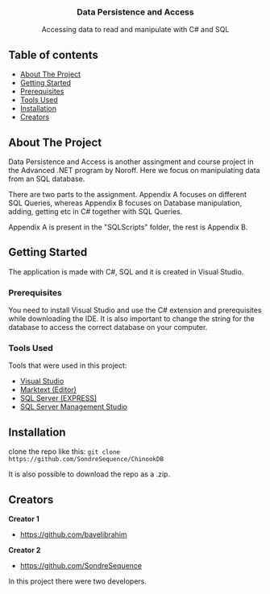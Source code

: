 <p align="center">
  <h3 align="center">Data Persistence and Access</h3>

  <p align="center">
    Accessing data to read and manipulate with C# and SQL
  </p>
</p>


## Table of contents

- [About The Project](#about-the-project)
- [Getting Started](#getting-started)
- [Prerequisites](#prerequisites)
- [Tools Used](#tools-used)
- [Installation](#installation)
- [Creators](#creators)

## About The Project

Data Persistence and Access is another assingment and course project in the Advanced .NET program by Noroff. Here we focus on manipulating data from an SQL database.

There are two parts to the assignment.
Appendix A focuses on different SQL Queries, whereas Appendix B focuses on Database manipulation, adding, getting etc in C# together with SQL Queries. 

Appendix A is present in the "SQLScripts" folder, the rest is Appendix B. 

## Getting Started

The application is made with C#, SQL and it is created in Visual Studio.

### Prerequisites

You need to install Visual Studio and use the C# extension and prerequisites while downloading the IDE.
It is also important to change the string for the database to access the correct database on your computer. 

### Tools Used

Tools that were used in this project:

- [Visual Studio](https://visualstudio.microsoft.com/)
- [Marktext (Editor)](https://github.com/marktext/marktext)
- [SQL Server (EXPRESS)](shorturl.at/nwxL0)
- [SQL Server Management Studio](shorturl.at/alnZ2)

## Installation

clone the repo like this:
`git clone https://github.com/SondreSequence/ChinookDB`

It is also possible to download the repo as a .zip.

## Creators

**Creator 1**

- <https://github.com/bavelibrahim>

**Creator 2**

- <https://github.com/SondreSequence>


In this project there were two developers.
